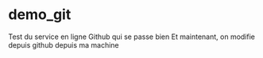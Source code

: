 # demo_git 
Test du service en ligne Github qui se passe bien 
Et maintenant, on modifie depuis github 
depuis ma machine 
